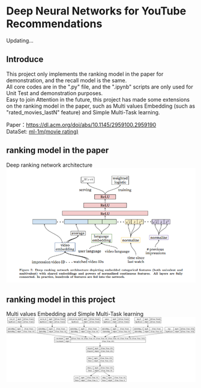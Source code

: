 # Deep Neural Networks for YouTube Recommendations

Updating...

## Introduce
This project only implements the ranking model in the paper for demonstration, and the recall model is the same.  
All core codes are in the ".py" file, and the ".ipynb" scripts are only used for Unit Test and demonstration purposes.  
Easy to join Attention in the future, this project has made some extensions on the ranking model in the paper, such as Multi values Embedding (such as "rated_movies_lastN" feature) and Simple Multi-Task learning.  

Paper：https://dl.acm.org/doi/abs/10.1145/2959100.2959190  
DataSet: [ml-1m(movie rating)](https://grouplens.org/datasets/movielens/1m/)  


## ranking model in the paper
Deep ranking network architecture  
![alt text](./res/ranking.png)  


## ranking model in this project
Multi values Embedding and  Simple Multi-Task learning  
![alt text](./res/multi_input_and_output_model.png)  
